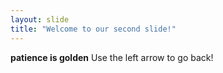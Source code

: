 ```yaml
---
layout: slide
title: "Welcome to our second slide!"
---
```

**patience is golden**
Use the left arrow to go back!
